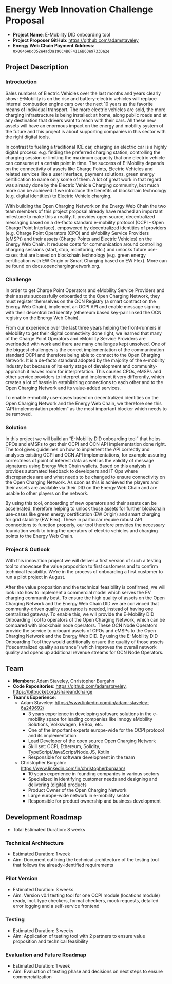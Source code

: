 # Energy Web Innovation Challenge Proposal
* **Project Name**: E-Mobility DID onboarding tool 
* **Project Proposer GitHub**: https://github.com/adamstaveley
* **Energy Web Chain Payment Address**: `0x0046ADd352e4ad3a190C4B6F4116B63e9733Da2e`

## Project Description

### Introduction

Sales numbers of Electric Vehicles over the last months and years clearly show: E-Mobility is on the rise and battery-electric vehicles will replace internal combustion engine cars over the next 10 years as the favorite means of individual transport. The more electric vehicles are sold, the more charging infrastructure is being installed: at home, along public roads and at any destination that drivers want to reach with their cars. All these new assets will have an enormous impact on the energy and mobility system of the future and this project is about supporting companies in this sector with the right digital tools.

In contrast to fueling a traditional ICE car, charging an electric car is a highly digital process: e.g. finding the preferred charging station, controlling the charging session or limiting the maximum capacity that one electric vehicle can consume at a certain point in time. The success of E-Mobility depends on the connectivity of assets like Charge Points, Electric Vehicles and related services like a user interface, payment solutions, green energy certification to name only some of them. A lot of great work in that regard was already done by the Electric Vehicle Charging community, but much more can be achieved if we introduce the benefits of blockchain technology (e.g. digital identities) to Electric Vehicle charging.

With building the Open Charging Network on the Energy Web Chain the two team members of this project proposal already have reached an important milestone to make this a reality. It provides open source, decentralized messaging based on a de-facto standard e-mobility protocol (OCPI - Open Charge Point Interface), empowered by decentralized identities of providers (e.g. Charge Point Operators (CPO) and eMobility Service Providers (eMSP)) and their assets (Charge Points and Electric Vehicles) on the Energy Web Chain. It reduces costs for communication around controlling charging sessions (start, stop, monitoring, etc.) and unlocks future use-cases that are based on blockchain technology (e.g. green energy certification with EW Origin or Smart Charging based on EW Flex). More can be found on docs.openchargingnetwork.org.

### Challenge

In order to get Charge Point Operators and eMobility Service Providers and their assets successfully onboarded to the Open Charging Network, they must register themselves on the OCN Registry (a smart contract on the Energy Web Chain), implement an OCPI API and enable message signing with their decentralized identity (ethereum based key-pair linked the OCN registry on the Energy Web Chain).

From our experience over the last three years helping the front-runners in eMobility to get their digital connectivity done right, we learned that many of the Charge Point Operators and eMobility Service Providers are overloaded with work and there are many challenges kept unsolved. One of the biggest challenges is the correct implementation of the communication standard OCPI and therefore being able to connect to the Open Charging Network. It is a de-facto standard adopted by the majority of the e-mobility industry but because of its early stage of development and community-approach it leaves room for interpretation. This causes CPOs, eMSPs and other service providers to interpret and implement it very differently, which creates a lot of hassle in establishing connections to each other and to the Open Charging Network and its value-added services. 

To enable e-mobility use-cases based on decentralized identities on the Open Charging Network and the Energy Web Chain, we therefore see this “API implementation problem” as the most important blocker which needs to be removed. 

### Solution

In this project we will build an “E-Mobility DID onboarding tool” that helps CPOs and eMSPs to get their OCPI and OCN API implementation done right. The tool gives guidelines on how to implement the API correctly and analyses existing OCPI and OCN API implementations, for example assuring correctness of point of interest data as well as the validity of message signatures using Energy Web Chain wallets. Based on this analysis it provides automated feedback to developers and IT Ops where discrepancies are and what needs to be changed to ensure connectivity on the Open Charging Network. As soon as this is achieved the players and their assets are available via their DID on the Energy Web Chain and are usable to other players on the network.

By using this tool, onboarding of new operators and their assets can be accelerated, therefore helping to unlock those assets for further blockchain use-cases like green energy certification (EW Origin) and smart charging for grid stability (EW Flex). These in particular require robust API connections to function properly, our tool therefore provides the necessary foundation work to bring the operators of electric vehicles and charging points to the Energy Web Chain.

### Project & Outlook

With this innovation project we will deliver a first version of such a testing tool to showcase the value proposition to first customers and to confirm technical feasibility. We’re in the process of onboarding a first customer to run a pilot project in August. 

After the value proposition and the technical feasibility is confirmed, we will look into how to implement a commercial model which serves the EV charging community best. To ensure the high quality of assets on the Open Charging Network and the Energy Web Chain DID we are convinced that community-driven quality assurance is needed, instead of having one centralized gateway. To enable this, we will provide the E-Mobility DID Onboarding Tool to operators of the Open Charging Network, which can be compared with blockchain node operators. These OCN Node Operators provide the service to onboard assets of CPOs and eMSPs to the Open Charging Network and the Energy Web DID. By using the E-Mobility DID Onboarding Tool they would additionally ensure the quality of those assets (“decentralized quality assurance”) which improves the overall network quality and opens up additional revenue streams for OCN Node Operators.


## Team

* **Members**: Adam Staveley, Christopher Burgahn
* **Code Repositories**: https://github.com/adamstaveley, https://bitbucket.org/shareandcharge
* **Team's Experience**: 
    * Adam Staveley: https://www.linkedin.com/in/adam-staveley-6a249692/
        * 3 years experience in developing software solutions in the e-mobility space for leading companies like innogy eMobility Solutions, Volkswagen, EVBox, etc.
        * One of the important experts europe-wide for the OCPI protocol and its implementation
        * Lead Developer of the open source Open Charging Network
        * Skill set: OCPI, Ethereum, Solidity, TypeScript/JavaScript/Node.JS, Kotlin
        * Responsible for software development in the team
    * Christopher Burgahn: https://www.linkedin.com/in/christopherburgahn/
        * 10 years experience in founding companies in various sectors
        * Specialized in identifying customer needs and designing and delivering (digital) products 
        * Product Owner of the Open Charging Network
        * Large europe-wide network in e-mobility sector
        * Responsible for product ownership and business development

## Development Roadmap
* Total Estimated Duration: 8 weeks

### Technical Architecture

* Estimated Duration: 1 week
* Aim: Document outlining the technical architecture of the testing tool that follows the already-identified requirements

### Pilot Version 
* Estimated Duration: 3 weeks
* Aim: Version v0.1 testing tool for one OCPI module (locations module) ready, incl. type checkers, format checkers, mock requests, detailed error logging and a self-service frontend

### Testing
* Estimated Duration: 3 weeks
* Aim: Application of testing tool with 2 partners to ensure value proposition and technical feasibility

### Evaluation and Future Roadmap
* Estimated Duration: 1 week
* Aim: Evaluation of testing phase and decisions on next steps to ensure commercialization
